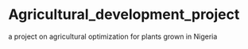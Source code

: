 # Agricultural_development_project
a project on agricultural optimization for plants grown in Nigeria
